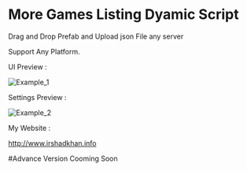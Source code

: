 # More Games Listing Dyamic Script

Drag and Drop Prefab and Upload json File any server

Support Any Platform.

UI Preview :

<a><img src="https://image.ibb.co/g1b2cG/Preview.png" alt="Example_1" border="0"></a>

Settings Preview : 

<a><img src="https://preview.ibb.co/nikncG/Preview2.png" alt="Example_2" border="0"></a>

My Website :

http://www.irshadkhan.info

#Advance Version Cooming Soon




